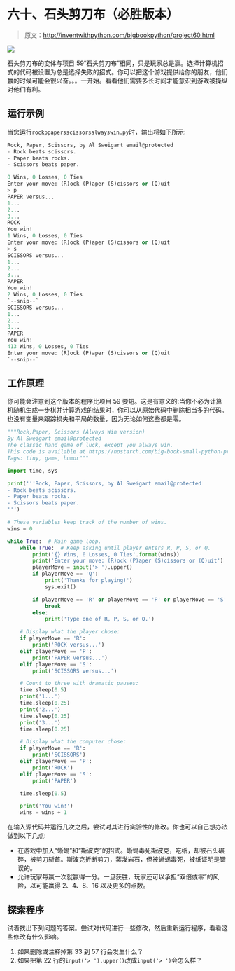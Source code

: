 # 六十、石头剪刀布（必胜版本）

> 原文：<http://inventwithpython.com/bigbookpython/project60.html>

![](img/9d995d63aaead72cad01120081eb8f75.png)

石头剪刀布的变体与项目 59“石头剪刀布”相同，只是玩家总是赢。选择计算机招式的代码被设置为总是选择失败的招式。你可以把这个游戏提供给你的朋友，他们赢的时候可能会很兴奋。。。一开始。看看他们需要多长时间才能意识到游戏被操纵对他们有利。

## 运行示例

当您运行`rockppapersscissorsalwayswin.py`时，输出将如下所示:

```py
Rock, Paper, Scissors, by Al Sweigart email@protected
- Rock beats scissors.
- Paper beats rocks.
- Scissors beats paper.

0 Wins, 0 Losses, 0 Ties
Enter your move: (R)ock (P)aper (S)cissors or (Q)uit
> p
PAPER versus...
1...
2...
3...
ROCK
You win!
1 Wins, 0 Losses, 0 Ties
Enter your move: (R)ock (P)aper (S)cissors or (Q)uit
> s
SCISSORS versus...
1...
2...
3...
PAPER
You win!
2 Wins, 0 Losses, 0 Ties
`--snip--`
SCISSORS versus...
1...
2...
3...
PAPER
You win!
413 Wins, 0 Losses, 0 Ties
Enter your move: (R)ock (P)aper (S)cissors or (Q)uit
`--snip--`
```

## 工作原理

你可能会注意到这个版本的程序比项目 59 要短。这是有意义的:当你不必为计算机随机生成一步棋并计算游戏的结果时，你可以从原始代码中删除相当多的代码。也没有变量来跟踪损失和平局的数量，因为无论如何这些都是零。

```py
"""Rock,Paper, Scissors (Always Win version)
By Al Sweigart email@protected
The classic hand game of luck, except you always win.
This code is available at https://nostarch.com/big-book-small-python-programming
Tags: tiny, game, humor"""

import time, sys

print('''Rock, Paper, Scissors, by Al Sweigart email@protected
- Rock beats scissors.
- Paper beats rocks.
- Scissors beats paper.
''')

# These variables keep track of the number of wins.
wins = 0

while True:  # Main game loop.
    while True:  # Keep asking until player enters R, P, S, or Q.
        print('{} Wins, 0 Losses, 0 Ties'.format(wins))
        print('Enter your move: (R)ock (P)aper (S)cissors or (Q)uit')
        playerMove = input('> ').upper()
        if playerMove == 'Q':
            print('Thanks for playing!')
            sys.exit()

        if playerMove == 'R' or playerMove == 'P' or playerMove == 'S':
            break
        else:
            print('Type one of R, P, S, or Q.')

    # Display what the player chose:
    if playerMove == 'R':
        print('ROCK versus...')
    elif playerMove == 'P':
        print('PAPER versus...')
    elif playerMove == 'S':
        print('SCISSORS versus...')

    # Count to three with dramatic pauses:
    time.sleep(0.5)
    print('1...')
    time.sleep(0.25)
    print('2...')
    time.sleep(0.25)
    print('3...')
    time.sleep(0.25)

    # Display what the computer chose:
    if playerMove == 'R':
        print('SCISSORS')
    elif playerMove == 'P':
        print('ROCK')
    elif playerMove == 'S':
        print('PAPER')

    time.sleep(0.5)

    print('You win!')
    wins = wins + 1 
```

在输入源代码并运行几次之后，尝试对其进行实验性的修改。你也可以自己想办法做到以下几点:

*   在游戏中加入“蜥蜴”和“斯波克”的招式。蜥蜴毒死斯波克，吃纸，却被石头碾碎，被剪刀斩首。斯波克折断剪刀，蒸发岩石，但被蜥蜴毒死，被纸证明是错误的。
*   允许玩家每赢一次就赢得一分。一旦获胜，玩家还可以承担“双倍或零”的风险，以可能赢得 2、4、8、16 以及更多的点数。

## 探索程序

试着找出下列问题的答案。尝试对代码进行一些修改，然后重新运行程序，看看这些修改有什么影响。

1.  如果删除或注释掉第 33 到 57 行会发生什么？
2.  如果把第 22 行的`input('> ').upper()`改成`input('> ')`会怎么样？